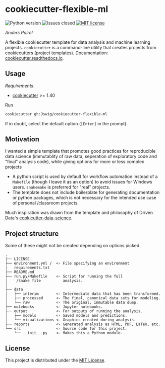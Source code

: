 # cookiecutter-flexible-ml

![Python version](https://img.shields.io/badge/Python-3.x-informational)
![Issues closed](https://img.shields.io/github/issues-closed/Jswig/cookiecutter-flexible-ml)
[![MIT license](https://img.shields.io/badge/License-MIT-blue.svg)](https://lbesson.mit-license.org/)

*Anders Poirel*

A flexible cookiecutter template for data analysis and machine learning 
projects.
`cookiecutter` is a command-line utility that creates projects from 
cookiecutters (project templates). Documentation:
[cookiecutter.readthedocs.io](https://cookiecutter.readthedocs.io/en/1.7.0/index.html).

## Usage

*Requirements*:
- [cookiecutter](https://cookiecutter.readthedocs.io/en/1.7.0/min) >= 1.40

Run
```bash
cookiecutter gh:Jswig/cookiecutter-flexible-ml
```

If in doubt, select the default option (`[Enter]` in the prompt).

## Motivation

I wanted a simple template that promotes good practices for reproducible 
data science (immutablity of raw data, seperation of exploratory code and 
"final" analysis code), while giving options for more or less complex projects

 - A python script is used by default for workflow automation instead of
  a `Makefile` (though I leave it as an option) to avoid issues for Windows 
  users. `snakemake` is preferred for "real" projects.
 - The template does not include boilerplate for generating documentation or 
 python packages, which is not necessary for the intended use case of personal
 /classroom projects.
 


Much inspiration was drawn from the template and philosophy of Driven Data's 
[cookicutter-data-science](https://drivendata.github.io/cookiecutter-data-science#keep-secrets-and-configuration-out-of-version-control).

## Project structure

Some of these might not be created depending on options picked
```
.
├── LICENSE
├── environment.yml /  <- File specifying an environment
|   requirements.txt   
├── README.md
├── run.py/Makefile    <- Script for running the full
|    /Snake file          analysis.
│                        
├── data
|   ├── interim        <- Intermediate data that has been transformed.
│   ├── processed      <- The final, canonical data sets for modeling. 
│   └── raw            <- The original, immutable data dump.
├── notebooks          <- Jupyter notebooks.
├── output             <- For outputs of running the analysis.
│   ├── models         <- Saved models and predictions.      
│   └── visualizations <- Graphics created during analysis.       
├── reports            <- Generated analysis as HTML, PDF, LaTeX, etc.
└── src                <- Source code for this project.
    └── __init__.py    <- Makes this a Python module.
```    

## License

This project is distributed under the [MIT License](https://github.com/Jswig/cookiecutter-minimal-ml/blob/master/LICENSE).
